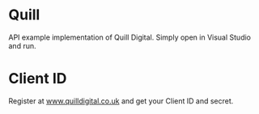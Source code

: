 # Quill

API example implementation of Quill Digital. Simply open in Visual Studio and run.

# Client ID

Register at www.quilldigital.co.uk and get your Client ID and secret.


